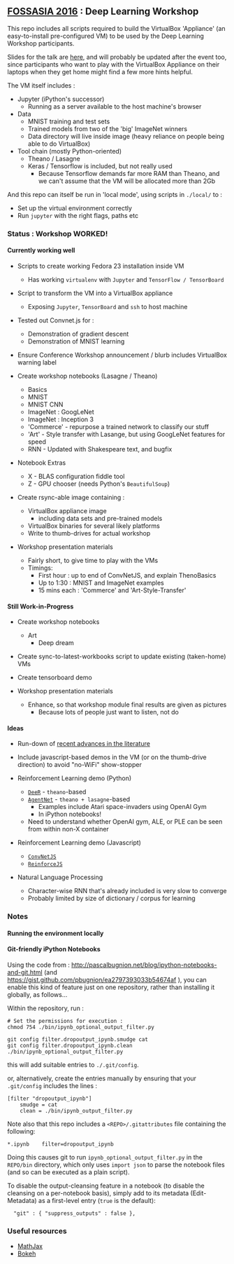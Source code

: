 ## [FOSSASIA 2016](http://2016.fossasia.org/) : Deep Learning Workshop

This repo includes all scripts required to build the VirtualBox 'Appliance' (an easy-to-install pre-configured VM) 
to be used by the Deep Learning Workshop participants.

Slides for the talk are [here](http://redcatlabs.com/2016-03-19_FOSSASIA-Workshop/), and 
will probably be updated after the event too, since participants who want to play with the 
VirtualBox Appliance on their laptops when they get home might find a few more hints helpful.

The VM itself includes : 

* Jupyter (iPython's successor)
  * Running as a server available to the host machine's browser
* Data
  * MNIST training and test sets
  * Trained models from two of the 'big' ImageNet winners
  * Data directory will live inside image (heavy reliance on people being able to do VirtualBox)
* Tool chain (mostly Python-oriented)
  * Theano / Lasagne
  * Keras / Tensorflow is included, but not really used
    * Because Tensorflow demands far more RAM than Theano, and we can't assume that the VM will be allocated more than 2Gb

And this repo can itself be run in 'local mode', using scripts in ```./local/``` to :

*  Set up the virtual environment correctly
*  Run ```jupyter``` with the right flags, paths etc


### Status : Workshop WORKED!

#### Currently working well

*  Scripts to create working Fedora 23 installation inside VM
   *  Has working ```virtualenv``` with ```Jupyter``` and ```TensorFlow / TensorBoard```
*  Script to transform the VM into a VirtualBox appliance
   *  Exposing ```Jupyter```, ```TensorBoard``` and ```ssh``` to host machine

*  Tested out Convnet.js for :
   *  Demonstration of gradient descent
   *  Demonstration of MNIST learning

*  Ensure Conference Workshop announcement / blurb includes VirtualBox warning label

*  Create workshop notebooks (Lasagne / Theano)
   *  Basics 
   *  MNIST
   *  MNIST CNN
   *  ImageNet : GoogLeNet
   *  ImageNet : Inception 3
   *  'Commerce' - repurpose a trained network to classify our stuff
   *  'Art' - Style transfer with Lasange, but using GoogLeNet features for speed
   *  RNN - Updated with Shakespeare text, and bugfix

*  Notebook Extras
   *  X - BLAS configuration fiddle tool
   *  Z - GPU chooser (needs Python's ```BeautifulSoup```)

*  Create rsync-able image containing :
   *  VirtualBox appliance image
      +  including data sets and pre-trained models
   *  VirtualBox binaries for several likely platforms
   *  Write to thumb-drives for actual workshop

*  Workshop presentation materials
   *  Fairly short, to give time to play with the VMs
   *  Timings:
      *  First hour : up to end of ConvNetJS, and explain ThenoBasics
      *  Up to 1:30 : MNIST and ImageNet examples
      *  15 mins each : 'Commerce' and 'Art-Style-Transfer'


#### Still Work-in-Progress 

*  Create workshop notebooks
   *  Art
      +  Deep dream
      
*  Create sync-to-latest-workbooks script to update existing (taken-home) VMs

*  Create tensorboard demo

*  Workshop presentation materials
   *  Enhance, so that workshop module final results are given as pictures
      *  Because lots of people just want to listen, not do
   
#### Ideas

*  Run-down of [recent advances in the literature](http://jiwonkim.org/awesome-rnn/)

*  Include javascript-based demos in the VM (or on the thumb-drive direction) to avoid "no-WiFi" show-stopper

*  Reinforcement Learning demo (Python)
   *  [```DeeR```](http://deer.readthedocs.io/en/master/index.html) - ```theano```-based
   *  [```AgentNet```](https://github.com/yandexdataschool/AgentNet) - ```theano + lasagne```-based
      *  Examples include Atari space-invaders using OpenAI Gym
      *  In iPython notebooks!
   *  Need to understand whether OpenAI gym, ALE, or PLE can be seen from within non-X container 
      
*  Reinforcement Learning demo (Javascript)
   *  [```ConvNetJS```](http://cs.stanford.edu/people/karpathy/convnetjs/demo/rldemo.html)
   *  [```ReinforceJS```](http://cs.stanford.edu/people/karpathy/reinforcejs/)
   

*  Natural Language Processing
   *  Character-wise RNN that's already included is very slow to converge
   *  Probably limited by size of dictionary / corpus for learning
   
   
   

### Notes

#### Running the environment locally




#### Git-friendly iPython Notebooks

Using the code from : http://pascalbugnion.net/blog/ipython-notebooks-and-git.html (and
https://gist.github.com/pbugnion/ea2797393033b54674af ), 
you can enable this kind of feature just on one repository, 
rather than installing it globally, as follows...

Within the repository, run : 
```
# Set the permissions for execution :
chmod 754 ./bin/ipynb_optional_output_filter.py

git config filter.dropoutput_ipynb.smudge cat
git config filter.dropoutput_ipynb.clean ./bin/ipynb_optional_output_filter.py
```
this will add suitable entries to ``./.git/config``.

or, alternatively, create the entries manually by ensuring that your ``.git/config`` includes the lines :
```
[filter "dropoutput_ipynb"]
	smudge = cat
	clean = ./bin/ipynb_output_filter.py
```

Note also that this repo includes a ``<REPO>/.gitattributes`` file containing the following:
```
*.ipynb    filter=dropoutput_ipynb
```

Doing this causes git to run ``ipynb_optional_output_filter.py`` in the ``REPO/bin`` directory, 
which only uses ``import json`` to parse the notebook files (and so can be executed as a plain script).  

To disable the output-cleansing feature in a notebook (to disable the cleansing on a per-notebook basis), 
simply add to its metadata (Edit-Metadata) as a first-level entry (``true`` is the default): 

```
  "git" : { "suppress_outputs" : false },
```


### Useful resources

* [MathJax](http://nbviewer.ipython.org/github/olgabot/ipython/blob/master/examples/Notebook/Typesetting%20Math%20Using%20MathJax.ipynb)
* [Bokeh](http://bokeh.pydata.org/en/latest/docs/quickstart.html)
